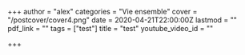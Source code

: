 +++
author = "alex"
categories = "Vie ensemble"
cover = "/postcover/cover4.png"
date = 2020-04-21T22:00:00Z
lastmod = ""
pdf_link = ""
tags = ["test"]
title = "test"
youtube_video_id = ""

+++
